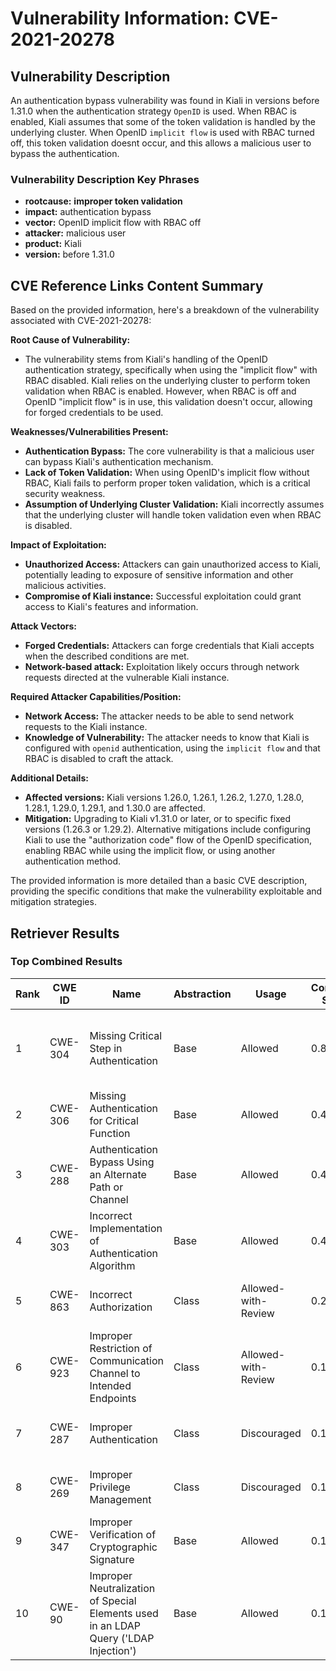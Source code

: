 # Vulnerability Information: CVE-2021-20278

## Vulnerability Description
An authentication bypass vulnerability was found in Kiali in versions before 1.31.0 when the authentication strategy `OpenID` is used. When RBAC is enabled, Kiali assumes that some of the token validation is handled by the underlying cluster. When OpenID `implicit flow` is used with RBAC turned off, this token validation doesnt occur, and this allows a malicious user to bypass the authentication.

### Vulnerability Description Key Phrases
- **rootcause:** **improper token validation**
- **impact:** authentication bypass
- **vector:** OpenID implicit flow with RBAC off
- **attacker:** malicious user
- **product:** Kiali
- **version:** before 1.31.0

## CVE Reference Links Content Summary
Based on the provided information, here's a breakdown of the vulnerability associated with CVE-2021-20278:

**Root Cause of Vulnerability:**

- The vulnerability stems from Kiali's handling of the OpenID authentication strategy, specifically when using the "implicit flow" with RBAC disabled. Kiali relies on the underlying cluster to perform token validation when RBAC is enabled. However, when RBAC is off and OpenID "implicit flow" is in use, this validation doesn't occur, allowing for forged credentials to be used.

**Weaknesses/Vulnerabilities Present:**

- **Authentication Bypass:** The core vulnerability is that a malicious user can bypass Kiali's authentication mechanism.
- **Lack of Token Validation:** When using OpenID's implicit flow without RBAC, Kiali fails to perform proper token validation, which is a critical security weakness.
- **Assumption of Underlying Cluster Validation:** Kiali incorrectly assumes that the underlying cluster will handle token validation even when RBAC is disabled.

**Impact of Exploitation:**

- **Unauthorized Access:** Attackers can gain unauthorized access to Kiali, potentially leading to exposure of sensitive information and other malicious activities.
- **Compromise of Kiali instance:**  Successful exploitation could grant access to Kiali's features and information.

**Attack Vectors:**

- **Forged Credentials:** Attackers can forge credentials that Kiali accepts when the described conditions are met.
- **Network-based attack:** Exploitation likely occurs through network requests directed at the vulnerable Kiali instance.

**Required Attacker Capabilities/Position:**

- **Network Access:** The attacker needs to be able to send network requests to the Kiali instance.
- **Knowledge of Vulnerability:** The attacker needs to know that Kiali is configured with `openid` authentication, using the `implicit flow` and that RBAC is disabled to craft the attack.

**Additional Details:**

- **Affected versions:** Kiali versions 1.26.0, 1.26.1, 1.26.2, 1.27.0, 1.28.0, 1.28.1, 1.29.0, 1.29.1, and 1.30.0 are affected.
- **Mitigation:** Upgrading to Kiali v1.31.0 or later, or to specific fixed versions (1.26.3 or 1.29.2). Alternative mitigations include configuring Kiali to use the "authorization code" flow of the OpenID specification, enabling RBAC while using the implicit flow, or using another authentication method.

The provided information is more detailed than a basic CVE description, providing the specific conditions that make the vulnerability exploitable and mitigation strategies.

## Retriever Results

### Top Combined Results

| Rank | CWE ID | Name | Abstraction | Usage | Combined Score | Retrievers | Individual Scores |
|------|--------|------|-------------|-------|---------------|------------|-------------------|
| 1 | CWE-304 | Missing Critical Step in Authentication | Base | Allowed | 0.8353 | dense, sparse, graph | dense: 0.600, sparse: 0.564, graph: 0.594 |
| 2 | CWE-306 | Missing Authentication for Critical Function | Base | Allowed | 0.4121 | dense, sparse | dense: 0.512, sparse: 0.272 |
| 3 | CWE-288 | Authentication Bypass Using an Alternate Path or Channel | Base | Allowed | 0.4054 | dense, sparse | dense: 0.519, sparse: 0.255 |
| 4 | CWE-303 | Incorrect Implementation of Authentication Algorithm | Base | Allowed | 0.4000 | dense, sparse | dense: 0.505, sparse: 0.257 |
| 5 | CWE-863 | Incorrect Authorization | Class | Allowed-with-Review | 0.2366 | dense, sparse | dense: 0.492, sparse: 0.274 |
| 6 | CWE-923 | Improper Restriction of Communication Channel to Intended Endpoints | Class | Allowed-with-Review | 0.1949 | sparse, graph | sparse: 0.275, graph: 0.487 |
| 7 | CWE-287 | Improper Authentication | Class | Discouraged | 0.1946 | dense, sparse | dense: 0.522, sparse: 0.304 |
| 8 | CWE-269 | Improper Privilege Management | Class | Discouraged | 0.1751 | dense, sparse | dense: 0.493, sparse: 0.252 |
| 9 | CWE-347 | Improper Verification of Cryptographic Signature | Base | Allowed | 0.1529 | sparse | sparse: 0.267 |
| 10 | CWE-90 | Improper Neutralization of Special Elements used in an LDAP Query ('LDAP Injection') | Base | Allowed | 0.1515 | sparse | sparse: 0.265 |

